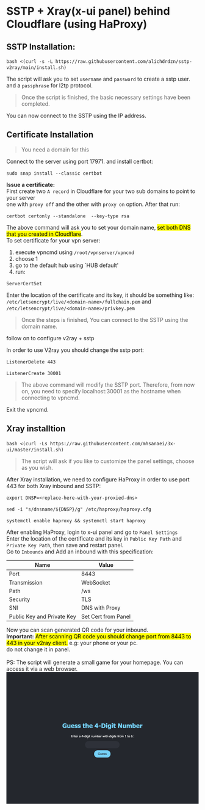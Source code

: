# SSTP + Xray(x-ui panel) behind Cloudflare (using HaProxy)

SSTP Installation:
-------------------------------
```
bash <(curl -s -L https://raw.githubusercontent.com/alichdrdzn/sstp-v2ray/main/install.sh)
```
The script will ask you to set `username` and `password` to create a sstp user. and a `passphrase` for l2tp protocol.

>Once the script is finished, the basic necessary settings have been completed. 

You can now connect to the SSTP using the IP address.

Certificate Installation
-------------------------------
>You need a domain for this

Connect to the server using port 17971. and install certbot:
```
sudo snap install --classic certbot
```
**Issue a certificate:** \
First create two `A record` in Cloudflare for your two sub domains to point to your server \
one with `proxy off` and the other with `proxy on` option. After that run:
```
certbot certonly --standalone  --key-type rsa
```
The above command will ask you to set your domain name, <mark>set both DNS that you created in Cloudflare</mark>. \
To set certificate for your vpn server: 
1. execute vpncmd using `/root/vpnserver/vpncmd`
2. choose 1
3. go to the default hub using `HUB default'
4. run:
```
ServerCertSet
```
Enter the location of the certificate and its key, it should be something like: \
`/etc/letsencrypt/live/<domain-name>/fullchain.pem` and `/etc/letsencrypt/live/<domain-name>/privkey.pem` 
>Once the steps is finished, You can connect to the SSTP using the domain name. 

follow on to configure v2ray + sstp

In order to use V2ray you should change the sstp port:
```
ListenerDelete 443
```
```
ListenerCreate 30001
```
>The above command will modify the SSTP port. Therefore, from now on, you need to specify localhost:30001 as the hostname when connecting to vpncmd.

Exit the vpncmd.

Xray installtion
-------------------------------
```
bash <(curl -Ls https://raw.githubusercontent.com/mhsanaei/3x-ui/master/install.sh)
```
>The script will ask if you like to customize the panel settings, choose as you wish.

After Xray installation, we need to configure HaProxy in order to use port 443 for both Xray inbound and SSTP:
```
export DNSP=<replace-here-with-your-proxied-dns>
```
```
sed -i "s/dnsname/${DNSP}/g" /etc/haproxy/haproxy.cfg
```
```
systemctl enable haproxy && systemctl start haproxy
```
After enabling HaProxy, login to x-ui panel and go to `Panel Settings` \
Enter the location of the certificate and its key in `Public Key Path` and `Private Key Path`, then save and restart panel. \
Go to `Inbounds` and Add an inbound with this specification:

| Name         | Value |
| ---    | ---   |
| Port         |  8443   |
| Transmission | WebSocket   |
| Path         |  /ws   |
| Security     | TLS   |
| SNI          | DNS with Proxy   |
| Public Key and Private Key    | Set Cert from Panel   |

Now you can scan generated QR code for your inbound. \
**Important:** <mark>After scanning QR code you should change port from 8443 to 443 in your v2ray client.</mark> e.g: your phone or your pc. \
do not change it in panel.
<br><br>
PS: The script will generate a small game for your homepage. You can access it via a web browser.
![1](./web.png)
